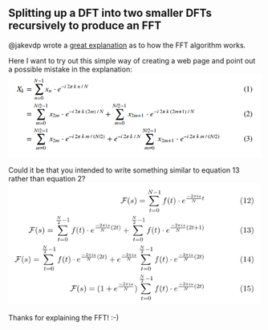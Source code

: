 ## Splitting up a DFT into two smaller DFTs recursively to produce an FFT

@jakevdp wrote a [great explanation](http://jakevdp.github.io/blog/2013/08/28/understanding-the-fft/) as to how the FFT algorithm works.

Here I want to try out this simple way of creating a web page and point out a possible mistake in the explanation:
![Image](image.png)

Could it be that you intended to write something similar to equation 13 rather than equation 2?
![Image](picture2.png)

Thanks for explaining the FFT!  :-)
